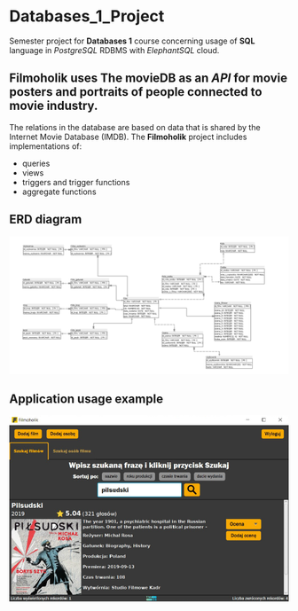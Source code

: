# Databases_1_Project
Semester project for **Databases 1** course concerning usage of **SQL** language in *PostgreSQL* RDBMS with *ElephantSQL* cloud.

## Filmoholik uses **The movieDB** as an *API* for movie posters and portraits of people connected to movie industry.
The relations in the database are based on data that is shared by the Internet Movie Database (IMDB).
The **Filmoholik** project includes implementations of: 
* queries
* views
* triggers and trigger functions
* aggregate functions

## ERD diagram 
![diagram](diagram_ERD.png)

## Application usage example
![screenshot](screen.png)
